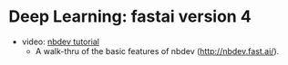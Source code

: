 # Deep Learning:  fastai version 4

- video: [nbdev tutorial](https://youtu.be/Hrs7iEYmRmg)
  - A walk-thru of the basic features of nbdev (http://nbdev.fast.ai/).
